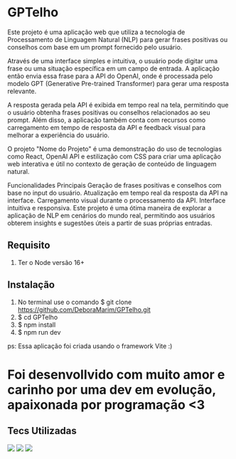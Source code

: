 # GPTelho
Este projeto é uma aplicação web que utiliza a tecnologia de Processamento de Linguagem Natural (NLP) para gerar frases positivas ou conselhos com base em um prompt fornecido pelo usuário.


Através de uma interface simples e intuitiva, o usuário pode digitar uma frase ou uma situação específica em um campo de entrada. A aplicação então envia essa frase para a API do OpenAI, onde é processada pelo modelo GPT (Generative Pre-trained Transformer) para gerar uma resposta relevante.

A resposta gerada pela API é exibida em tempo real na tela, permitindo que o usuário obtenha frases positivas ou conselhos relacionados ao seu prompt. Além disso, a aplicação também conta com recursos como carregamento em tempo de resposta da API e feedback visual para melhorar a experiência do usuário.

O projeto "Nome do Projeto" é uma demonstração do uso de tecnologias como React, OpenAI API e estilização com CSS para criar uma aplicação web interativa e útil no contexto de geração de conteúdo de linguagem natural.

Funcionalidades Principais
Geração de frases positivas e conselhos com base no input do usuário.
Atualização em tempo real da resposta da API na interface.
Carregamento visual durante o processamento da API.
Interface intuitiva e responsiva.
Este projeto é uma ótima maneira de explorar a aplicação de NLP em cenários do mundo real, permitindo aos usuários obterem insights e sugestões úteis a partir de suas próprias entradas.

## Requisito

1. Ter o Node versão 16+



## Instalação

1. No terminal use o comando $ git clone https://github.com/DeboraMarim/GPTelho.git
2. $ cd GPTelho
3. $ npm install
4. $ npm run dev

ps: Essa aplicação foi criada usando o framework Vite :)

# Foi desenvollvido com muito amor e carinho  por uma dev em evolução, apaixonada por programação <3 

## Tecs Utilizadas 

<img src="https://img.shields.io/badge/React-20232A?style=for-the-badge&logo=react&logoColor=61DAFB">
<img src="https://img.shields.io/badge/Node.js-43853D?style=for-the-badge&logo=node.js&logoColor=white">
<img src="https://img.shields.io/badge/JavaScript-F7DF1E?style=for-the-badge&logo=javascript&logoColor=black">
